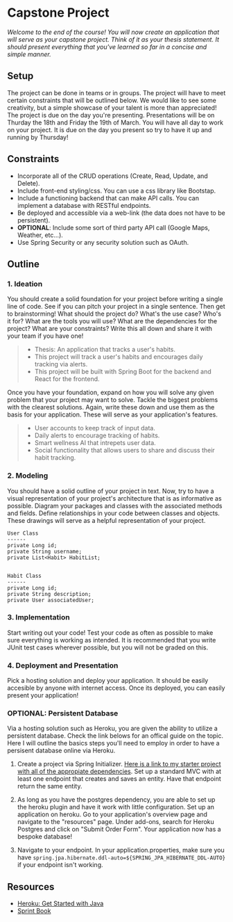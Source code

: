 # Capstone Project

_Welcome to the end of the course! You will now create an application that will serve as your capstone project. Think of it as your thesis statement. It should present everything that you've learned so far in a concise and simple manner._ 

## Setup

The project can be done in teams or in groups. The project will have to meet certain constraints that will be outlined below. We would like to see some creativity, but a simple showcase of your talent is more than appreciated! The project is due on the day you're presenting. Presentations will be on Thurday the 18th and Friday the 19th of March. You will have all day to work on your project. It is due on the day you present so try to have it up and running by Thursday! 

## Constraints 

- Incorporate all of the CRUD operations (Create, Read, Update, and Delete). 
- Include front-end styling/css. You can use a css library like Bootstap.
- Include a functioning backend that can make API calls. You can implement a database with RESTful endpoints. 
- Be deployed and accessible via a web-link (the data does not have to be persistent).
- **OPTIONAL**: Include some sort of third party API call (Google Maps, Weather, etc...).
- Use Spring Security or any security solution such as OAuth. 

## Outline

### 1. Ideation

You should create a solid foundation for your project before writing a single line of code. See if you can pitch your project in a single sentence. Then get to brainstorming! What should the project do? What's the use case? Who's it for? What are the tools you will use? What are the dependencies for the project? What are your constraints? Write this all down and share it with your team if you have one! 

> - Thesis: An application that tracks a user's habits. 
> - This project will track a user's habits and encourages daily tracking via alerts.
> - This project will be built with Spring Boot for the backend and React for the frontend.  

Once you have your foundation, expand on how you will solve any given problem that your project may want to solve. Tackle the biggest problems with the clearest solutions. Again, write these down and use them as the basis for your application. These will serve as your application's features. 

> - User accounts to keep track of input data. 
> - Daily alerts to encourage tracking of habits.
> - Smart wellness AI that intrepets user data.
> - Social functionality that allows users to share and discuss their habit tracking. 

### 2. Modeling

You should have a solid outline of your project in text. Now, try to have a visual representation of your project's architecture that is as informative as possible. Diagram your packages and classes with the associated methods and fields. Define relationships in your code between classes and objects. These drawings will serve as a helpful representation of your project.

```
User Class
------
private Long id; 
private String username;
private List<Habit> HabitList; 


Habit Class
------
private Long id;
private String description; 
private User associatedUser; 

```

### 3. Implementation

Start writing out your code! Test your code as often as possible to make sure everything is working as intended. It is recommended that you write JUnit test cases wherever possible, but you will not be graded on this. 

### 4. Deployment and Presentation

Pick a hosting solution and deploy your application. It should be easily accesible by anyone with internet access. Once its deployed, you can easily present your application!

### OPTIONAL: Persistent Database

Via a hosting solution such as Heroku, you are given the ability to utilize a persistent database. Check the link belows for an offical guide on the topic. Here I will outline the basics steps you'll need to employ in order to have a persisent database online via Heroku.

1. Create a project via Spring Initializer. [Here is a link to my starter project with all of the appropiate dependencies](https://start.spring.io/#!type=gradle-project&language=java&platformVersion=2.4.3.RELEASE&packaging=jar&jvmVersion=11&groupId=com.tts&artifactId=hosted-database&name=hosted-database&description=Heroku%20Spring%20Boot%20sample%20application%20with%20database&packageName=com.tts.hosted-database&dependencies=postgresql,data-jpa,web). Set up a standard MVC with at least one endpoint that creates and saves an entity. Have that endpoint return the same entity. 

2. As long as you have the postgres dependency, you are able to set up the heroku plugin and have it work with little configuration. Set up an application on heroku. Go to your application's overview page and navigate to the "resources" page. Under add-ons, search for Heroku Postgres and click on "Submit Order Form". Your application now has a bespoke database!

3. Navigate to your endpoint. In your application.properties, make sure you have `spring.jpa.hibernate.ddl-auto=${SPRING_JPA_HIBERNATE_DDL-AUTO}` if your endpoint isn't working.   

## Resources

- [Heroku: Get Started with Java](https://devcenter.heroku.com/articles/getting-started-with-java)
- [Sprint Book](https://www.thesprintbook.com/)

